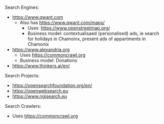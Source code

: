 Search Engines:
- https://www.qwant.com
  - Also has https://www.qwant.com/maps/
    - Uses: https://www.openstreetmap.org/
    - Business model: contextualisaed (personalised) ads, ie search for holidays in Chamoinx, present ads of appartments in Chamonix
- https://www.alexandria.org
  - Uses https://commoncrawl.org 
  - Business model: Donations
- https://www.thinkers.ai/en/

Search Projects:
- https://opensearchfoundation.org/en/
- https://openwebsearch.eu
- https://www.ngisearch.eu

Search Crawlers:
- Uses https://commoncrawl.org 

